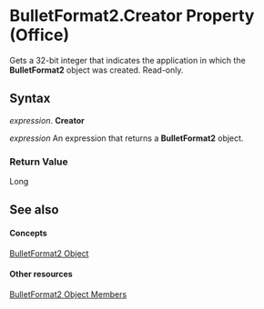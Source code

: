 
# BulletFormat2.Creator Property (Office)

Gets a 32-bit integer that indicates the application in which the  **BulletFormat2** object was created. Read-only.


## Syntax

 _expression_. **Creator**

 _expression_ An expression that returns a **BulletFormat2** object.


### Return Value

Long


## See also


#### Concepts


[BulletFormat2 Object](ad4c2a05-c34d-fbd4-6b12-3153b94d2c4e.md)
#### Other resources


[BulletFormat2 Object Members](1a86b4e3-0c8c-1900-708f-37486bf71169.md)
